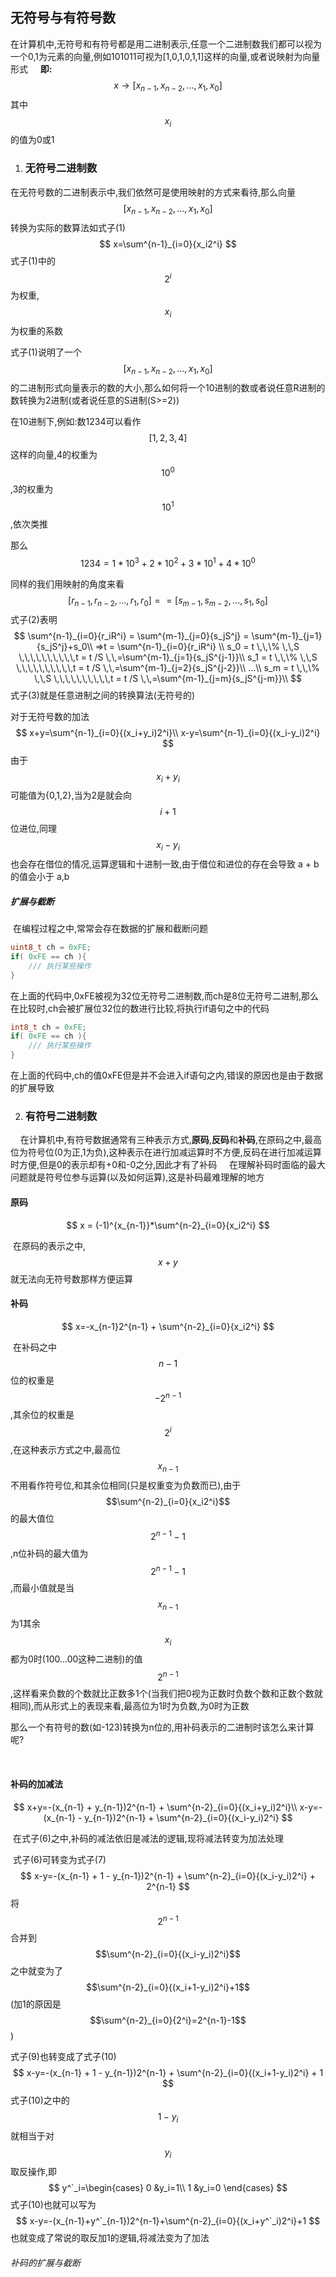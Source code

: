 ## 无符号与有符号数

​	在计算机中,无符号和有符号都是用二进制表示,任意一个二进制数我们都可以视为一个0,1为元素的向量,例如101011可视为[1,0,1,0,1,1]这样的向量,或者说映射为向量形式
&nbsp;&nbsp;&nbsp;&nbsp;**即:** $$ x \rightarrow [x_{n-1},x_{n-2},...,x_{1},x_{0}] $$   其中$$x_i$$的值为0或1

1. ### 无符号二进制数

​    在无符号数的二进制表示中,我们依然可是使用映射的方式来看待,那么向量$$[x_{n-1},x_{n-2},...,x_1,x_0]$$转换为实际的数算法如式子(1)
$$
x=\sum^{n-1}_{i=0}{x_i2^i}
$$
式子(1)中的$$2^i$$为权重,$$x_i$$为权重的系数

式子(1)说明了一个$$[x_{n-1},x_{n-2},...,x_1,x_0]$$的二进制形式向量表示的数的大小,那么如何将一个10进制的数或者说任意R进制的数转换为2进制(或者说任意的S进制(S>=2))

在10进制下,例如:数1234可以看作$$[1,2,3,4]$$这样的向量,4的权重为$$10^0$$,3的权重为$$10^1$$,依次类推

那么$$1234=1*10^3 + 2 * 10 ^2 + 3 * 10^1 + 4 * 10^0$$

同样的我们用映射的角度来看
$$
[r_{n-1},r_{n-2},...,r_1,r_0] == [s_{m-1},s_{m-2},...,s_1,s_0]
$$
式子(2)表明
$$
\sum^{n-1}_{i=0}{r_iR^i} = \sum^{m-1}_{j=0}{s_jS^j} = \sum^{m-1}_{j=1}{s_jS^j}+s_0\\
=>t = \sum^{n-1}_{i=0}{r_iR^i}  \\
s_0 = t \,\,\% \,\,S \,\,\,\,\,\,\,\,\,\,t = t /S \,\,=\sum^{m-1}_{j=1}{s_jS^{j-1}}\\
s_1 = t \,\,\% \,\,S \,\,\,\,\,\,\,\,\,\,t = t /S \,\,=\sum^{m-1}_{j=2}{s_jS^{j-2}}\\
...\\
s_m = t \,\,\% \,\,S \,\,\,\,\,\,\,\,\,\,t = t /S \,\,=\sum^{m-1}_{j=m}{s_jS^{j-m}}\\
$$
式子(3)就是任意进制之间的转换算法(无符号的)

对于无符号数的加法
$$
x+y=\sum^{n-1}_{i=0}{(x_i+y_i)2^i}\\
x-y=\sum^{n-1}_{i=0}{(x_i-y_i)2^i}
$$
由于$$x_i+y_i$$可能值为{0,1,2},当为2是就会向$$i+1$$位进位,同理$$x_i-y_i$$也会存在借位的情况,运算逻辑和十进制一致,由于借位和进位的存在会导致 a + b的值会小于 a,b

##### 扩展与截断

​	在编程过程之中,常常会存在数据的扩展和截断问题

```c++
uint8_t ch = 0xFE;
if( 0xFE == ch ){
    /// 执行某些操作
}
```

​	在上面的代码中,0xFE被视为32位无符号二进制数,而ch是8位无符号二进制,那么在比较时,ch会被扩展位32位的数进行比较,将执行if语句之中的代码

```C++
int8_t ch = 0xFE;
if( 0xFE == ch ){
	/// 执行某些操作
}
```

   在上面的代码中,ch的值0xFE但是并不会进入if语句之内,错误的原因也是由于数据的扩展导致



2. ### 有符号二进制数

&nbsp;&nbsp;&nbsp;&nbsp;在计算机中,有符号数据通常有三种表示方式,**原码**,**反码**和**补码**,在原码之中,最高位为符号位(0为正,1为负),这种表示在进行加减运算时不方便,反码在进行加减运算时方便,但是0的表示却有+0和-0之分,因此才有了补码
&nbsp;&nbsp;&nbsp;&nbsp;在理解补码时面临的最大问题就是符号位参与运算(以及如何运算),这是补码最难理解的地方

#### 原码
$$
x = (-1)^{x_{n-1}}*\sum^{n-2}_{i=0}{x_i2^i}
$$

​    在原码的表示之中,$$x+y$$就无法向无符号数那样方便运算

#### 补码

$$
x=-x_{n-1}2^{n-1} + \sum^{n-2}_{i=0}{x_i2^i}
$$

​	在补码之中$$n-1$$位的权重是 $$-2^{n-1}$$,其余位的权重是 $$2^{i}$$,在这种表示方式之中,最高位$$x_{n-1}$$不用看作符号位,和其余位相同(只是权重变为负数而已),由于$$\sum^{n-2}_{i=0}{x_i2^i}$$的最大值位 $$2^{n-1}-1$$,n位补码的最大值为$$2^{n-1}-1$$,而最小值就是当$$x_{n-1}$$为1其余$$x_i$$都为0时(100...00这种二进制)的值$$2^{n-1}$$,这样看来负数的个数就比正数多1个(当我们把0视为正数时负数个数和正数个数就相同),而从形式上的表现来看,最高位为1时为负数,为0时为正数

​	那么一个有符号的数(如-123)转换为n位的,用补码表示的二进制时该怎么来计算呢?

​	

#### 补码的加减法

$$
x+y=-(x_{n-1} + y_{n-1})2^{n-1} + \sum^{n-2}_{i=0}{(x_i+y_i)2^i}\\
x-y=-(x_{n-1} - y_{n-1})2^{n-1} + \sum^{n-2}_{i=0}{(x_i-y_i)2^i}
$$



​	在式子(6)之中,补码的减法依旧是减法的逻辑,现将减法转变为加法处理

​	式子(6)可转变为式子(7)
$$
x-y=-(x_{n-1} + 1 - y_{n-1})2^{n-1} + \sum^{n-2}_{i=0}{(x_i-y_i)2^i} + 2^{n-1}
$$
将$$2^{n-1}$$合并到$$\sum^{n-2}_{i=0}{(x_i-y_i)2^i}$$之中就变为了 $$\sum^{n-2}_{i=0}{(x_i+1-y_i)2^i}+1$$(加1的原因是 $$\sum^{n-2}_{i=0}{2^i}=2^{n-1}-1$$)

式子(9)也转变成了式子(10)
$$
x-y=-(x_{n-1} + 1 - y_{n-1})2^{n-1} + \sum^{n-2}_{i=0}{(x_i+1-y_i)2^i} + 1
$$
式子(10)之中的 $$1-y_{i}$$就相当于对$$y_i$$取反操作,即
$$
y^`_i=\begin{cases}
0 &y_i=1\\
1 &y_i=0
\end{cases}
$$
式子(10)也就可以写为
$$
x-y=-(x_{n-1}+y^`_{n-1})2^{n-1}+\sum^{n-2}_{i=0}{(x_i+y^`_i)2^i}+1
$$
也就变成了常说的取反加1的逻辑,将减法变为了加法

###### 补码的扩展与截断



